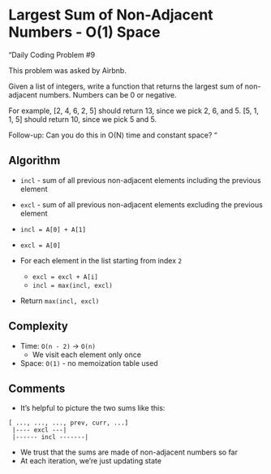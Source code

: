 # Largest Sum of Non-Adjacent Numbers - O(1) Space

“Daily Coding Problem #9

This problem was asked by Airbnb.

Given a list of integers, write a function that returns the largest sum of non-adjacent numbers. Numbers can be 0 or negative.

For example, [2, 4, 6, 2, 5] should return 13, since we pick 2, 6, and 5. [5, 1, 1, 5] should return 10, since we pick 5 and 5.

Follow-up: Can you do this in O(N) time and constant space?
“

## Algorithm

* `incl` - sum of all previous non-adjacent elements including the previous element
* `excl` - sum of all previous non-adjacent elements excluding the previous element

* `incl = A[0] + A[1]`
* `excl = A[0]`
* For each element in the list starting from index `2`
	* `excl = excl + A[i]`
	* `incl = max(incl, excl)`
* Return `max(incl, excl)`

## Complexity

* Time: `O(n - 2)` -> `O(n)`
	* We visit each element only once
* Space: `O(1)` - no memoization table used

## Comments

* It’s helpful to picture the two sums like this:

```
[ ..., ..., ..., prev, curr, ...]
 |---- excl ---|
 |------ incl -------|
```

* We trust that the sums are made of non-adjacent numbers so far
* At each iteration, we’re just updating state
